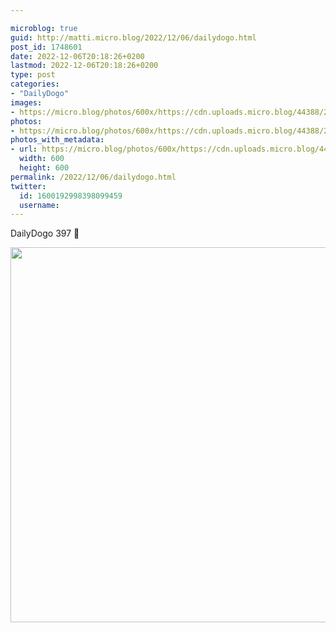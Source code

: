 ```yaml
---

microblog: true
guid: http://matti.micro.blog/2022/12/06/dailydogo.html
post_id: 1748601
date: 2022-12-06T20:18:26+0200
lastmod: 2022-12-06T20:18:26+0200
type: post
categories:
- "DailyDogo"
images:
- https://micro.blog/photos/600x/https://cdn.uploads.micro.blog/44388/2022/7a8e60bca3.jpg
photos:
- https://micro.blog/photos/600x/https://cdn.uploads.micro.blog/44388/2022/7a8e60bca3.jpg
photos_with_metadata:
- url: https://micro.blog/photos/600x/https://cdn.uploads.micro.blog/44388/2022/7a8e60bca3.jpg
  width: 600
  height: 600
permalink: /2022/12/06/dailydogo.html
twitter:
  id: 1600192998398099459
  username:
---
```

DailyDogo 397 🐶

<img src="/media/uploads/2022/7a8e60bca3.jpg" width="600" height="600" alt="" />
